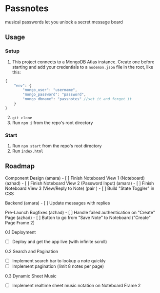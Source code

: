 # Passnotes

musical passwords let you unlock a secret message board

## Usage

### Setup

1. This project connects to a MongoDB Atlas instance. Create one before starting and add your credentials to a `nodemon.json` file in the root, like this:

```javascript
{
    "env": {
        "mongo_user": "username",
        "mongo_password": "password",
        "mongo_dbname": "passnotes" //set it and forget it
    }
}
```

2. `git clone`
3. Run `npm i` from the repo's root directory

### Start

1. Run `npm start` from the repo's root directory
2. Run `index.html`

## Roadmap

Component Design
(amara) - [ ] Finish Noteboard View 1 (Noteboard)
(azhad) - [ ] Finish Noteboard View 2 (Password Input)
(amara) - [ ] Finish Noteboard View 3 (View/Reply to Note)
(pair ) - [ ] Build "State Toggler" in CSS

Backend
(amara) - [ ] Update messages with replies 

Pre-Launch Bugfixes
(azhad) - [ ] Handle failed authentication on "Create" Page
(azhad) - [ ] Button to go from "Save Note" to Noteboard ("Create" Page Frame 2)

0.1 Deployment
- [ ] Deploy and get the app live (with infinite scroll)

0.2 Search and Pagination
- [ ] Implement search bar to lookup a note quickly
- [ ] Implement pagination (limit 8 notes per page)

0.3 Dynamic Sheet Music
- [ ] Implement realtime sheet music notation on Noteboard Frame 2